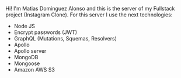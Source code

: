 Hi! I'm Matias Dominguez Alonso and this is the server of my Fullstack project (Instagram Clone). For this server I use the next technologies:

- Node JS
- Encrypt passwords (JWT)
- GraphQL (Mutations, Squemas, Resolvers)
- Apollo
- Apollo server
- MongoDB
- Mongoose
- Amazon AWS S3

